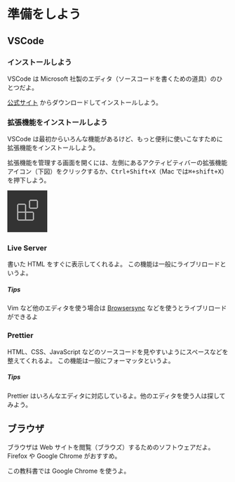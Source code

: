 # 準備をしよう

## VSCode

### インストールしよう

VSCode は Microsoft 社製のエディタ（ソースコードを書くための道具）のひとつだよ。

[公式サイト](https://code.visualstudio.com/) からダウンロードしてインストールしよう。

### 拡張機能をインストールしよう

VSCode は最初からいろんな機能があるけど、もっと便利に使いこなすために拡張機能をインストールしよう。

拡張機能を管理する画面を開くには、左側にあるアクティビティバーの拡張機能アイコン（下図）をクリックするか、<kbd><kbd>Ctrl</kbd>+<kbd>Shift</kbd>+<kbd>X</kbd></kbd>（Mac では<kbd><kbd>⌘</kbd>+<kbd>shift</kbd>+<kbd>X</kbd></kbd>）を押下しよう。

![拡張機能アイコン](images/extensions-view-icon.png)

### Live Server

書いた HTML をすぐに表示してくれるよ。
この機能は一般にライブリロードというよ。

##### Tips

Vim など他のエディタを使う場合は [Browsersync](https://www.browsersync.io/) などを使うとライブリロードができるよ

### Prettier

HTML、CSS、JavaScript などのソースコードを見やすいようにスペースなどを整えてくれるよ。
この機能は一般にフォーマッタというよ。

##### Tips

Prettier はいろんなエディタに対応しているよ。他のエディタを使う人は探してみよう。

## ブラウザ

ブラウザは Web サイトを閲覧（ブラウズ）するためのソフトウェアだよ。Firefox や Google Chrome がおすすめ。

この教科書では Google Chrome を使うよ。
